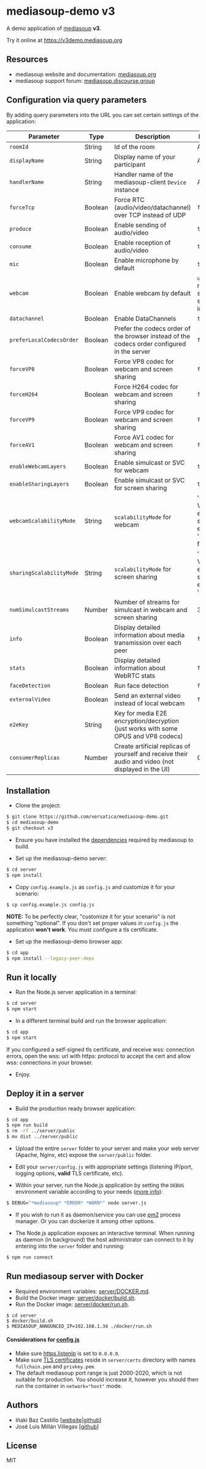 # mediasoup-demo v3

A demo application of [mediasoup](https://mediasoup.org) **v3**.

Try it online at https://v3demo.mediasoup.org


## Resources

* mediasoup website and documentation: [mediasoup.org](https://mediasoup.org)
* mediasoup support forum: [mediasoup.discourse.group](https://mediasoup.discourse.group)


## Configuration via query parameters

By adding query parameters into the URL you can set certain settings of the application:

| Parameter          | Type    | Description          | Default Value |
| ------------------ | ------- | -------------------- | ------------- |
| `roomId`           | String  | Id of the room      | Autogenerated  |
| `displayName`      | String  | Display name of your participant | Autogenerated |
| `handlerName`      | String  | Handler name of the mediasoup-client `Device` instance | Autodetected |
| `forceTcp`         | Boolean | Force RTC (audio/video/datachannel) over TCP instead of UDP | `false` |
| `produce`          | Boolean | Enable sending of audio/video | `true`  |
| `consume`          | Boolean | Enable reception of audio/video | `true` |
| `mic`              | Boolean | Enable microphone by default | `true` |
| `webcam`           | Boolean | Enable webcam by default | `undefined` (it respects stored settings, initially `true`) |
| `datachannel`      | Boolean | Enable DataChannels | `true` |
| `preferLocalCodecsOrder` | Boolean | Prefer the codecs order of the browser instead of the codecs order configured in the server | `false` |
| `forceVP8`        | Boolean | Force VP8 codec for webcam and screen sharing | `false` |
| `forceH264`        | Boolean | Force H264 codec for webcam and screen sharing | `false` |
| `forceVP9`        | Boolean | Force VP9 codec for webcam and screen sharing | `false` |
| `forceAV1`        | Boolean | Force AV1 codec for webcam and screen sharing | `false` |
| `enableWebcamLayers` | Boolean | Enable simulcast or SVC for webcam | `true` |
| `enableSharingLayers` | Boolean | Enable simulcast or SVC for screen sharing | `true` |
| `webcamScalabilityMode` | String | `scalabilityMode` for webcam | 'L1T3' for VP8/H264 (in each simulcast encoding), 'L3T3_KEY' for VP9 |
| `sharingScalabilityMode` | String | `scalabilityMode` for screen sharing | 'L1T3' for VP8/H264 (in each simulcast encoding), 'L3T3' for VP9 |
| `numSimulcastStreams` | Number | Number of streams for simulcast in webcam and screen sharing | 3 |
| `info`             | Boolean | Display detailed information about media transmission over each peer | `false` |
| `stats`            | Boolean | Display detailed information about WebRTC stats | `false` |
| `faceDetection`    | Boolean | Run face detection | `false` |
| `externalVideo`    | Boolean | Send an external video instead of local webcam | `false` |
| `e2eKey`           | String | Key for media E2E encryption/decryption (just works with some OPUS and VP8 codecs) | |
| `consumerReplicas` | Number | Create artificial replicas of yourself and receive their audio and video (not displayed in the UI) | 0 |


## Installation

* Clone the project:

```bash
$ git clone https://github.com/versatica/mediasoup-demo.git
$ cd mediasoup-demo
$ git checkout v3
```

* Ensure you have installed the [dependencies](https://mediasoup.org/documentation/v3/mediasoup/installation/#requirements) required by mediasoup to build.

* Set up the mediasoup-demo server:

```bash
$ cd server
$ npm install
```

* Copy `config.example.js` as `config.js` and customize it for your scenario:

```bash
$ cp config.example.js config.js
```

**NOTE:** To be perfectly clear, "customize it for your scenario" is not something "optional". If you don't set proper values in `config.js` the application **won't work**. You must configure a tls certificate.

* Set up the mediasoup-demo browser app:

```bash
$ cd app
$ npm install --legacy-peer-deps
```


## Run it locally

* Run the Node.js server application in a terminal:

```bash
$ cd server
$ npm start
```

* In a different terminal build and run the browser application:

```bash
$ cd app
$ npm start
```

If you configured a self-signed tls certificate, and receive wss: connection errors, open the wss: url with https: protocol to accept the cert and allow wss: connections in your browser.

* Enjoy.


## Deploy it in a server

* Build the production ready browser application:

```bash
$ cd app
$ npm run build
$ rm -rf ../server/public
$ mv dist ../server/public
```

* Upload the entire `server` folder to your server and make your web server (Apache, Nginx, etc) expose the `server/public` folder.

* Edit your `server/config.js` with appropriate settings (listening IP/port, logging options, **valid** TLS certificate, etc).

* Within your server, run the Node.js application by setting the `DEBUG` environment variable according to your needs ([more info](https://mediasoup.org/documentation/v3/mediasoup/debugging/)):

```bash
$ DEBUG="*mediasoup* *ERROR* *WARN*" node server.js
```
* If you wish to run it as daemon/service you can use [pm2](https://www.npmjs.com/package/pm2) process manager. Or you can dockerize it among other options.

* The Node.js application exposes an interactive terminal. When running as daemon (in background) the host administrator can connect to it by entering into the `server` folder and running:

```bash
$ npm run connect
```

## Run mediasoup server with Docker

* Required environment variables: [server/DOCKER.md](server/DOCKER.md).
* Build the Docker image: [server/docker/build.sh](server/docker/build.sh).
* Run the Docker image: [server/docker/run.sh](server/docker/run.sh).

```
$ cd server
$ docker/build.sh
$ MEDIASOUP_ANNOUNCED_IP=192.168.1.34 ./docker/run.sh
```

#### Considerations for [config.js](server/config.example.js)

* Make sure [https.listenIp](server/config.example.js#L20) is set to `0.0.0.0`.
* Make sure [TLS certificates](server/config.example.js#L24) reside in `server/certs` directory with names `fullchain.pem` and `privkey.pem`.
* The default mediasoup port range is just 2000-2020, which is not suitable for production. You should increase it, however you should then run the container in `network="host"` mode.


## Authors

* Iñaki Baz Castillo [[website](https://inakibaz.me)|[github](https://github.com/ibc/)]
* José Luis Millán Villegas [[github](https://github.com/jmillan/)]


## License

MIT
